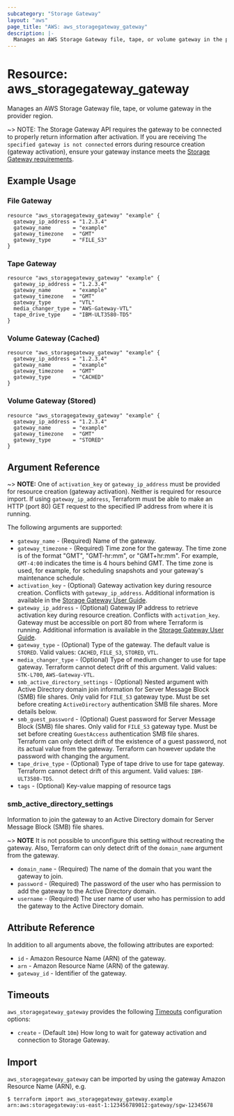 ```yaml
---
subcategory: "Storage Gateway"
layout: "aws"
page_title: "AWS: aws_storagegateway_gateway"
description: |-
  Manages an AWS Storage Gateway file, tape, or volume gateway in the provider region
---
```


# Resource: aws_storagegateway_gateway

Manages an AWS Storage Gateway file, tape, or volume gateway in the provider region.

~> NOTE: The Storage Gateway API requires the gateway to be connected to properly return information after activation. If you are receiving `The specified gateway is not connected` errors during resource creation (gateway activation), ensure your gateway instance meets the [Storage Gateway requirements](https://docs.aws.amazon.com/storagegateway/latest/userguide/Requirements.html).

## Example Usage

### File Gateway

```hcl
resource "aws_storagegateway_gateway" "example" {
  gateway_ip_address = "1.2.3.4"
  gateway_name       = "example"
  gateway_timezone   = "GMT"
  gateway_type       = "FILE_S3"
}
```

### Tape Gateway

```hcl
resource "aws_storagegateway_gateway" "example" {
  gateway_ip_address = "1.2.3.4"
  gateway_name       = "example"
  gateway_timezone   = "GMT"
  gateway_type       = "VTL"
  media_changer_type = "AWS-Gateway-VTL"
  tape_drive_type    = "IBM-ULT3580-TD5"
}
```

### Volume Gateway (Cached)

```hcl
resource "aws_storagegateway_gateway" "example" {
  gateway_ip_address = "1.2.3.4"
  gateway_name       = "example"
  gateway_timezone   = "GMT"
  gateway_type       = "CACHED"
}
```

### Volume Gateway (Stored)

```hcl
resource "aws_storagegateway_gateway" "example" {
  gateway_ip_address = "1.2.3.4"
  gateway_name       = "example"
  gateway_timezone   = "GMT"
  gateway_type       = "STORED"
}
```

## Argument Reference

~> **NOTE:** One of `activation_key` or `gateway_ip_address` must be provided for resource creation (gateway activation). Neither is required for resource import. If using `gateway_ip_address`, Terraform must be able to make an HTTP (port 80) GET request to the specified IP address from where it is running.

The following arguments are supported:

* `gateway_name` - (Required) Name of the gateway.
* `gateway_timezone` - (Required) Time zone for the gateway. The time zone is of the format "GMT", "GMT-hr:mm", or "GMT+hr:mm". For example, `GMT-4:00` indicates the time is 4 hours behind GMT. The time zone is used, for example, for scheduling snapshots and your gateway's maintenance schedule.
* `activation_key` - (Optional) Gateway activation key during resource creation. Conflicts with `gateway_ip_address`. Additional information is available in the [Storage Gateway User Guide](https://docs.aws.amazon.com/storagegateway/latest/userguide/get-activation-key.html).
* `gateway_ip_address` - (Optional) Gateway IP address to retrieve activation key during resource creation. Conflicts with `activation_key`. Gateway must be accessible on port 80 from where Terraform is running. Additional information is available in the [Storage Gateway User Guide](https://docs.aws.amazon.com/storagegateway/latest/userguide/get-activation-key.html).
* `gateway_type` - (Optional) Type of the gateway. The default value is `STORED`. Valid values: `CACHED`, `FILE_S3`, `STORED`, `VTL`.
* `media_changer_type` - (Optional) Type of medium changer to use for tape gateway. Terraform cannot detect drift of this argument. Valid values: `STK-L700`, `AWS-Gateway-VTL`.
* `smb_active_directory_settings` - (Optional) Nested argument with Active Directory domain join information for Server Message Block (SMB) file shares. Only valid for `FILE_S3` gateway type. Must be set before creating `ActiveDirectory` authentication SMB file shares. More details below.
* `smb_guest_password` - (Optional) Guest password for Server Message Block (SMB) file shares. Only valid for `FILE_S3` gateway type. Must be set before creating `GuestAccess` authentication SMB file shares. Terraform can only detect drift of the existence of a guest password, not its actual value from the gateway. Terraform can however update the password with changing the argument.
* `tape_drive_type` - (Optional) Type of tape drive to use for tape gateway. Terraform cannot detect drift of this argument. Valid values: `IBM-ULT3580-TD5`.
* `tags` - (Optional) Key-value mapping of resource tags

### smb_active_directory_settings

Information to join the gateway to an Active Directory domain for Server Message Block (SMB) file shares.

~> **NOTE** It is not possible to unconfigure this setting without recreating the gateway. Also, Terraform can only detect drift of the `domain_name` argument from the gateway.

* `domain_name` - (Required) The name of the domain that you want the gateway to join.
* `password` - (Required) The password of the user who has permission to add the gateway to the Active Directory domain.
* `username` - (Required) The user name of user who has permission to add the gateway to the Active Directory domain.

## Attribute Reference

In addition to all arguments above, the following attributes are exported:

* `id` - Amazon Resource Name (ARN) of the gateway.
* `arn` - Amazon Resource Name (ARN) of the gateway.
* `gateway_id` - Identifier of the gateway.

## Timeouts

`aws_storagegateway_gateway` provides the following [Timeouts](/docs/configuration/resources.html#timeouts) configuration options:

* `create` - (Default `10m`) How long to wait for gateway activation and connection to Storage Gateway.

## Import

`aws_storagegateway_gateway` can be imported by using the gateway Amazon Resource Name (ARN), e.g.

```
$ terraform import aws_storagegateway_gateway.example arn:aws:storagegateway:us-east-1:123456789012:gateway/sgw-12345678
```
